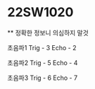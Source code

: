 # 22SW1020

** 정확한 정보니 의심하지 말것

초음파1
Trig - 3
Echo - 2

초음파2
Trig - 5
Echo - 4

초음파3
Trig - 6
Echo - 7
